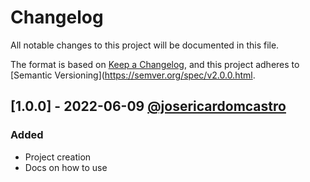 # Changelog

All notable changes to this project will be documented in this file.

The format is based on [Keep a Changelog](https://keepachangelog.com/en/1.0.0/), and this project adheres to [Semantic Versioning](https://semver.org/spec/v2.0.0.html.

## [1.0.0] - 2022-06-09 [@josericardomcastro](https://github.com/josericardomcastro)
### Added
- Project creation
- Docs on how to use 
